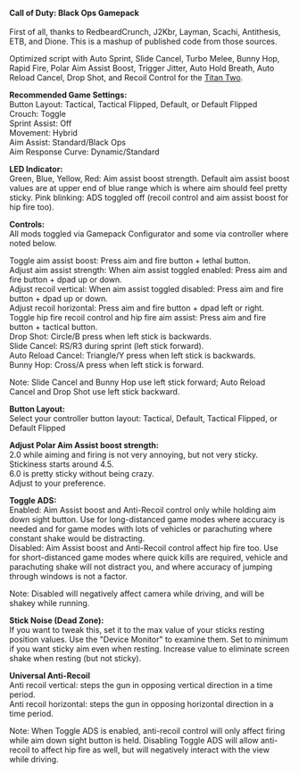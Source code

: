 <b>Call of Duty: Black Ops Gamepack</b><br/><br/>
First of all, thanks to RedbeardCrunch, J2Kbr, Layman, Scachi, Antithesis, ETB, and Dione. This is a mashup of published code from those sources.

Optimized script with Auto Sprint, Slide Cancel, Turbo Melee, Bunny Hop, Rapid Fire, Polar Aim Assist Boost, Trigger Jitter, Auto Hold Breath, Auto Reload Cancel, Drop Shot, and Recoil Control for the <a href="https://www.consoletuner.com/products/titan-two/">Titan Two</a>.

<b>Recommended Game Settings:</b><br/>
Button Layout: Tactical, Tactical Flipped, Default, or Default Flipped<br/>
Crouch: Toggle<br/>
Sprint Assist: Off<br/>
Movement: Hybrid<br/>
Aim Assist: Standard/Black Ops<br/>
Aim Response Curve: Dynamic/Standard<br/>

<b>LED Indicator:</b><br/>
Green, Blue, Yellow, Red: Aim assist boost strength. Default aim assist boost values are at upper end of blue range which is where aim should feel pretty sticky.
Pink blinking: ADS toggled off (recoil control and aim assist boost for hip fire too).

<b>Controls:</b><br/>
All mods toggled via Gamepack Configurator and some via controller where noted below.

Toggle aim assist boost: Press aim and fire button + lethal button.<br/>
Adjust aim assist strength: When aim assist toggled enabled: Press aim and fire button + dpad up or down.<br/>
Adjust recoil vertical: When aim assist toggled disabled:</u> Press aim and fire button + dpad up or down.<br/>
Adjust recoil horizontal: Press aim and fire button + dpad left or right.<br/>
Toggle hip fire recoil control and hip fire aim assist: Press aim and fire button + tactical button.<br/>
Drop Shot: Circle/B press when left stick is backwards.<br/>
Slide Cancel: RS/R3 during sprint (left stick forward).<br/>
Auto Reload Cancel: Triangle/Y press when left stick is backwards.<br/>
Bunny Hop: Cross/A press when left stick is forward.<br/>

Note: Slide Cancel and Bunny Hop use left stick forward; Auto Reload Cancel and Drop Shot use left stick backward.<br/>

<b>Button Layout:</b><br/>
Select your controller button layout: Tactical, Default, Tactical Flipped, or Default Flipped<br/>

<b>Adjust Polar Aim Assist boost strength:</b><br/>
2.0 while aiming and firing is not very annoying, but not very sticky.<br/>
Stickiness starts around 4.5.<br/>
6.0 is pretty sticky without being crazy.<br/>
Adjust to your preference.<br/>

<b>Toggle ADS:</b><br/>
Enabled: Aim Assist boost and Anti-Recoil control only while holding aim down sight button. Use for long-distanced game modes where accuracy is needed and for game modes with lots of vehicles or parachuting where constant shake would be distracting.<br/>
Disabled: Aim Assist boost and Anti-Recoil control affect hip fire too. Use for short-distanced game modes where quick kills are required, vehicle and parachuting shake will not distract you, and where accuracy of jumping through windows is not a factor.<br/>

Note: Disabled will negatively affect camera while driving, and will be shakey while running.<br/>

<b>Stick Noise (Dead Zone):</b><br/>
If you want to tweak this, set it to the max value of your sticks resting position values. Use the "Device Monitor" to examine them. Set to minimum if you want sticky aim even when resting. Increase value to eliminate screen shake when resting (but not sticky).<br/>

<b>Universal Anti-Recoil</b><br/>
Anti recoil vertical: steps the gun in opposing vertical direction in a time period.<br/>
Anti recoil horizontal: steps the gun in opposing horizontal direction in a time period.<br/>

Note: When Toggle ADS is enabled, anti-recoil control will only affect firing while aim down sight button is held. Disabling Toggle ADS will allow anti-recoil to affect hip fire as well, but will negatively interact with the view while driving.
